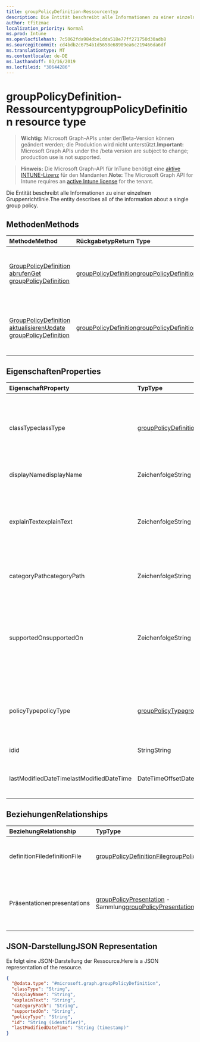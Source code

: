 ```yaml
---
title: groupPolicyDefinition-Ressourcentyp
description: Die Entität beschreibt alle Informationen zu einer einzelnen Gruppenrichtlinie.
author: tfitzmac
localization_priority: Normal
ms.prod: Intune
ms.openlocfilehash: 7c5062fda984dbe1dda518e77ff271750d30adb8
ms.sourcegitcommit: cd4bdb2c6754b1d5658e68909ea6c219466da6df
ms.translationtype: MT
ms.contentlocale: de-DE
ms.lasthandoff: 03/16/2019
ms.locfileid: "30644286"
---
```

# <a name="grouppolicydefinition-resource-type"></a><span data-ttu-id="9ef6e-103">groupPolicyDefinition-Ressourcentyp</span><span class="sxs-lookup"><span data-stu-id="9ef6e-103">groupPolicyDefinition resource type</span></span>

> <span data-ttu-id="9ef6e-104">**Wichtig:** Microsoft Graph-APIs unter der/Beta-Version können geändert werden; die Produktion wird nicht unterstützt.</span><span class="sxs-lookup"><span data-stu-id="9ef6e-104">**Important:** Microsoft Graph APIs under the /beta version are subject to change; production use is not supported.</span></span>

> <span data-ttu-id="9ef6e-105">**Hinweis:** Die Microsoft Graph-API für InTune benötigt eine [aktive INTUNE-Lizenz](https://go.microsoft.com/fwlink/?linkid=839381) für den Mandanten.</span><span class="sxs-lookup"><span data-stu-id="9ef6e-105">**Note:** The Microsoft Graph API for Intune requires an [active Intune license](https://go.microsoft.com/fwlink/?linkid=839381) for the tenant.</span></span>

<span data-ttu-id="9ef6e-106">Die Entität beschreibt alle Informationen zu einer einzelnen Gruppenrichtlinie.</span><span class="sxs-lookup"><span data-stu-id="9ef6e-106">The entity describes all of the information about a single group policy.</span></span>

## <a name="methods"></a><span data-ttu-id="9ef6e-107">Methoden</span><span class="sxs-lookup"><span data-stu-id="9ef6e-107">Methods</span></span>
|<span data-ttu-id="9ef6e-108">Methode</span><span class="sxs-lookup"><span data-stu-id="9ef6e-108">Method</span></span>|<span data-ttu-id="9ef6e-109">Rückgabetyp</span><span class="sxs-lookup"><span data-stu-id="9ef6e-109">Return Type</span></span>|<span data-ttu-id="9ef6e-110">Beschreibung</span><span class="sxs-lookup"><span data-stu-id="9ef6e-110">Description</span></span>|
|:---|:---|:---|
|[<span data-ttu-id="9ef6e-111">GroupPolicyDefinition abrufen</span><span class="sxs-lookup"><span data-stu-id="9ef6e-111">Get groupPolicyDefinition</span></span>](../api/intune-grouppolicy-grouppolicydefinition-get.md)|[<span data-ttu-id="9ef6e-112">groupPolicyDefinition</span><span class="sxs-lookup"><span data-stu-id="9ef6e-112">groupPolicyDefinition</span></span>](../resources/intune-grouppolicy-grouppolicydefinition.md)|<span data-ttu-id="9ef6e-113">Lesen von Eigenschaften und Beziehungen des [groupPolicyDefinition](../resources/intune-grouppolicy-grouppolicydefinition.md) -Objekts.</span><span class="sxs-lookup"><span data-stu-id="9ef6e-113">Read properties and relationships of the [groupPolicyDefinition](../resources/intune-grouppolicy-grouppolicydefinition.md) object.</span></span>|
|[<span data-ttu-id="9ef6e-114">GroupPolicyDefinition aktualisieren</span><span class="sxs-lookup"><span data-stu-id="9ef6e-114">Update groupPolicyDefinition</span></span>](../api/intune-grouppolicy-grouppolicydefinition-update.md)|[<span data-ttu-id="9ef6e-115">groupPolicyDefinition</span><span class="sxs-lookup"><span data-stu-id="9ef6e-115">groupPolicyDefinition</span></span>](../resources/intune-grouppolicy-grouppolicydefinition.md)|<span data-ttu-id="9ef6e-116">Aktualisieren der Eigenschaften eines [groupPolicyDefinition](../resources/intune-grouppolicy-grouppolicydefinition.md) -Objekts.</span><span class="sxs-lookup"><span data-stu-id="9ef6e-116">Update the properties of a [groupPolicyDefinition](../resources/intune-grouppolicy-grouppolicydefinition.md) object.</span></span>|

## <a name="properties"></a><span data-ttu-id="9ef6e-117">Eigenschaften</span><span class="sxs-lookup"><span data-stu-id="9ef6e-117">Properties</span></span>
|<span data-ttu-id="9ef6e-118">Eigenschaft</span><span class="sxs-lookup"><span data-stu-id="9ef6e-118">Property</span></span>|<span data-ttu-id="9ef6e-119">Typ</span><span class="sxs-lookup"><span data-stu-id="9ef6e-119">Type</span></span>|<span data-ttu-id="9ef6e-120">Beschreibung</span><span class="sxs-lookup"><span data-stu-id="9ef6e-120">Description</span></span>|
|:---|:---|:---|
|<span data-ttu-id="9ef6e-121">classType</span><span class="sxs-lookup"><span data-stu-id="9ef6e-121">classType</span></span>|[<span data-ttu-id="9ef6e-122">groupPolicyDefinitionClassType</span><span class="sxs-lookup"><span data-stu-id="9ef6e-122">groupPolicyDefinitionClassType</span></span>](../resources/intune-grouppolicy-grouppolicydefinitionclasstype.md)|<span data-ttu-id="9ef6e-123">Gibt den Typ der Gruppen an, auf die die Richtlinie angewendet werden kann.</span><span class="sxs-lookup"><span data-stu-id="9ef6e-123">Identifies the type of groups the policy can be applied to.</span></span> <span data-ttu-id="9ef6e-124">Mögliche Werte sind: `user` und `machine`.</span><span class="sxs-lookup"><span data-stu-id="9ef6e-124">Possible values are: `user`, `machine`.</span></span>|
|<span data-ttu-id="9ef6e-125">displayName</span><span class="sxs-lookup"><span data-stu-id="9ef6e-125">displayName</span></span>|<span data-ttu-id="9ef6e-126">Zeichenfolge</span><span class="sxs-lookup"><span data-stu-id="9ef6e-126">String</span></span>|<span data-ttu-id="9ef6e-127">Der Name der lokalisierten Richtlinie.</span><span class="sxs-lookup"><span data-stu-id="9ef6e-127">The localized policy name.</span></span>|
|<span data-ttu-id="9ef6e-128">explainText</span><span class="sxs-lookup"><span data-stu-id="9ef6e-128">explainText</span></span>|<span data-ttu-id="9ef6e-129">Zeichenfolge</span><span class="sxs-lookup"><span data-stu-id="9ef6e-129">String</span></span>|<span data-ttu-id="9ef6e-130">Die lokalisierte Erläuterung oder der Hilfe Text, der der Richtlinie zugeordnet ist.</span><span class="sxs-lookup"><span data-stu-id="9ef6e-130">The localized explanation or help text associated with the policy.</span></span> <span data-ttu-id="9ef6e-131">Der Standardwert ist leer.</span><span class="sxs-lookup"><span data-stu-id="9ef6e-131">The default value is empty.</span></span>|
|<span data-ttu-id="9ef6e-132">categoryPath</span><span class="sxs-lookup"><span data-stu-id="9ef6e-132">categoryPath</span></span>|<span data-ttu-id="9ef6e-133">Zeichenfolge</span><span class="sxs-lookup"><span data-stu-id="9ef6e-133">String</span></span>|<span data-ttu-id="9ef6e-134">Der lokalisierte vollständige Kategorie-Pfad für die Richtlinie.</span><span class="sxs-lookup"><span data-stu-id="9ef6e-134">The localized full category path for the policy.</span></span>|
|<span data-ttu-id="9ef6e-135">supportedOn</span><span class="sxs-lookup"><span data-stu-id="9ef6e-135">supportedOn</span></span>|<span data-ttu-id="9ef6e-136">Zeichenfolge</span><span class="sxs-lookup"><span data-stu-id="9ef6e-136">String</span></span>|<span data-ttu-id="9ef6e-137">Lokalisierte Zeichenfolge, die verwendet wird, um anzugeben, welche Betriebssystem-oder Anwendungsversion von der Richtlinie betroffen ist.</span><span class="sxs-lookup"><span data-stu-id="9ef6e-137">Localized string used to specify what operating system or application version is affected by the policy.</span></span>|
|<span data-ttu-id="9ef6e-138">policyType</span><span class="sxs-lookup"><span data-stu-id="9ef6e-138">policyType</span></span>|[<span data-ttu-id="9ef6e-139">groupPolicyType</span><span class="sxs-lookup"><span data-stu-id="9ef6e-139">groupPolicyType</span></span>](../resources/intune-grouppolicy-grouppolicytype.md)|<span data-ttu-id="9ef6e-140">Gibt den Typ der Gruppenrichtlinie an.</span><span class="sxs-lookup"><span data-stu-id="9ef6e-140">Specifies the type of group policy.</span></span> <span data-ttu-id="9ef6e-141">Mögliche Werte: `admxBacked`, `admxIngested`.</span><span class="sxs-lookup"><span data-stu-id="9ef6e-141">Possible values are: `admxBacked`, `admxIngested`.</span></span>|
|<span data-ttu-id="9ef6e-142">id</span><span class="sxs-lookup"><span data-stu-id="9ef6e-142">id</span></span>|<span data-ttu-id="9ef6e-143">String</span><span class="sxs-lookup"><span data-stu-id="9ef6e-143">String</span></span>|<span data-ttu-id="9ef6e-144">Schlüssel der Entität</span><span class="sxs-lookup"><span data-stu-id="9ef6e-144">Key of the entity.</span></span>|
|<span data-ttu-id="9ef6e-145">lastModifiedDateTime</span><span class="sxs-lookup"><span data-stu-id="9ef6e-145">lastModifiedDateTime</span></span>|<span data-ttu-id="9ef6e-146">DateTimeOffset</span><span class="sxs-lookup"><span data-stu-id="9ef6e-146">DateTimeOffset</span></span>|<span data-ttu-id="9ef6e-147">Datum und Uhrzeit der letzten Änderung der Entität.</span><span class="sxs-lookup"><span data-stu-id="9ef6e-147">The date and time the entity was last modified.</span></span>|

## <a name="relationships"></a><span data-ttu-id="9ef6e-148">Beziehungen</span><span class="sxs-lookup"><span data-stu-id="9ef6e-148">Relationships</span></span>
|<span data-ttu-id="9ef6e-149">Beziehung</span><span class="sxs-lookup"><span data-stu-id="9ef6e-149">Relationship</span></span>|<span data-ttu-id="9ef6e-150">Typ</span><span class="sxs-lookup"><span data-stu-id="9ef6e-150">Type</span></span>|<span data-ttu-id="9ef6e-151">Beschreibung</span><span class="sxs-lookup"><span data-stu-id="9ef6e-151">Description</span></span>|
|:---|:---|:---|
|<span data-ttu-id="9ef6e-152">definitionFile</span><span class="sxs-lookup"><span data-stu-id="9ef6e-152">definitionFile</span></span>|[<span data-ttu-id="9ef6e-153">groupPolicyDefinitionFile</span><span class="sxs-lookup"><span data-stu-id="9ef6e-153">groupPolicyDefinitionFile</span></span>](../resources/intune-grouppolicy-grouppolicydefinitionfile.md)|<span data-ttu-id="9ef6e-154">Die der Definition zugeordnete Gruppenrichtliniendatei.</span><span class="sxs-lookup"><span data-stu-id="9ef6e-154">The group policy file associated with the definition.</span></span>|
|<span data-ttu-id="9ef6e-155">Präsentationen</span><span class="sxs-lookup"><span data-stu-id="9ef6e-155">presentations</span></span>|<span data-ttu-id="9ef6e-156">[groupPolicyPresentation](../resources/intune-grouppolicy-grouppolicypresentation.md) -Sammlung</span><span class="sxs-lookup"><span data-stu-id="9ef6e-156">[groupPolicyPresentation](../resources/intune-grouppolicy-grouppolicypresentation.md) collection</span></span>|<span data-ttu-id="9ef6e-157">Die der Definition zugeordneten Gruppenrichtlinien Präsentationen.</span><span class="sxs-lookup"><span data-stu-id="9ef6e-157">The group policy presentations associated with the definition.</span></span>|

## <a name="json-representation"></a><span data-ttu-id="9ef6e-158">JSON-Darstellung</span><span class="sxs-lookup"><span data-stu-id="9ef6e-158">JSON Representation</span></span>
<span data-ttu-id="9ef6e-159">Es folgt eine JSON-Darstellung der Ressource.</span><span class="sxs-lookup"><span data-stu-id="9ef6e-159">Here is a JSON representation of the resource.</span></span>
<!-- {
  "blockType": "resource",
  "keyProperty": "id",
  "@odata.type": "microsoft.graph.groupPolicyDefinition"
}
-->
``` json
{
  "@odata.type": "#microsoft.graph.groupPolicyDefinition",
  "classType": "String",
  "displayName": "String",
  "explainText": "String",
  "categoryPath": "String",
  "supportedOn": "String",
  "policyType": "String",
  "id": "String (identifier)",
  "lastModifiedDateTime": "String (timestamp)"
}
```




